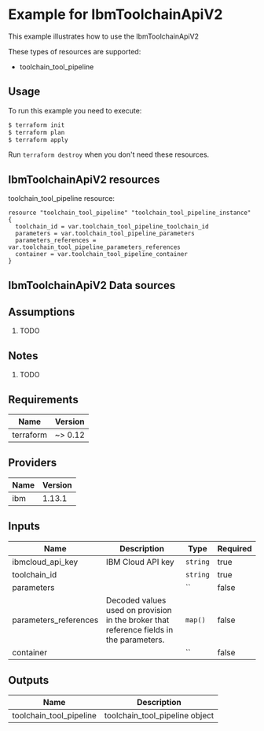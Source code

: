 # Example for IbmToolchainApiV2

This example illustrates how to use the IbmToolchainApiV2

These types of resources are supported:

* toolchain_tool_pipeline

## Usage

To run this example you need to execute:

```bash
$ terraform init
$ terraform plan
$ terraform apply
```

Run `terraform destroy` when you don't need these resources.


## IbmToolchainApiV2 resources

toolchain_tool_pipeline resource:

```hcl
resource "toolchain_tool_pipeline" "toolchain_tool_pipeline_instance" {
  toolchain_id = var.toolchain_tool_pipeline_toolchain_id
  parameters = var.toolchain_tool_pipeline_parameters
  parameters_references = var.toolchain_tool_pipeline_parameters_references
  container = var.toolchain_tool_pipeline_container
}
```

## IbmToolchainApiV2 Data sources


## Assumptions

1. TODO

## Notes

1. TODO

## Requirements

| Name | Version |
|------|---------|
| terraform | ~> 0.12 |

## Providers

| Name | Version |
|------|---------|
| ibm | 1.13.1 |

## Inputs

| Name | Description | Type | Required |
|------|-------------|------|---------|
| ibmcloud\_api\_key | IBM Cloud API key | `string` | true |
| toolchain_id |  | `string` | true |
| parameters |  | `` | false |
| parameters_references | Decoded values used on provision in the broker that reference fields in the parameters. | `map()` | false |
| container |  | `` | false |

## Outputs

| Name | Description |
|------|-------------|
| toolchain_tool_pipeline | toolchain_tool_pipeline object |
